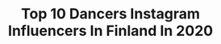---
title: Top 10 Dancers Instagram Influencers In Finland In 2020
description: >-
  Find top dancers Instagram influencers in Finland in 2020. Most popular hashtags: #finland #dancer #dance #tanssi.
platform: Instagram
profiles:
  - username: "jurgih"
    fullname: >-
      Jyrki Haapala
    location: "Finland"
    followers: 20518
    engagement: 576
    commentsToLikes: 0.023724
    avatar: "https://scontent-lhr8-1.cdninstagram.com/v/t51.2885-19/s320x320/29094006_229379967803279_1577103826358370304_n.jpg?_nc_ht=scontent-lhr8-1.cdninstagram.com&_nc_ohc=o0CvcOQFrPkAX8zGOHK&oh=7cd73f5ca0bb52d1a879f2c912ad1712&oe=5EB9510D"
    verified: false
    hashtags: ""
  - username: "k_trim"
    fullname: >-
      Katri Mäkinen 🇪🇪 / 🇫🇮
    location: "Finland"
    followers: 8861
    engagement: 883
    commentsToLikes: 0.022855
    avatar: "https://scontent-ams4-1.cdninstagram.com/v/t51.2885-19/926812_250895288445042_1138735447_a.jpg?_nc_ht=scontent-ams4-1.cdninstagram.com&_nc_ohc=xE_8odVMGioAX-6utRG&oh=0e7338153900f05f124b021dbc304458&oe=5E8873E7"
    verified: false
    hashtags: "#commercial, #latin, #hairbyteemu, #beyonce"
  - username: "anttonlaine"
    fullname: >-
      Antton Laine
    location: "Finland"
    followers: 6301
    engagement: 575
    commentsToLikes: 0.013524
    avatar: "https://scontent-ams4-1.cdninstagram.com/v/t51.2885-19/s320x320/16123158_153371278485568_8192525301075410944_a.jpg?_nc_ht=scontent-ams4-1.cdninstagram.com&_nc_ohc=XcMXr6s5Uy0AX8nnDf1&oh=d2a1063b9260fc0084d229b1897821ee&oe=5EB56463"
    verified: false
    hashtags: "#dancerlife, #enviyation, #cualitytime, #nice"
  - username: "josefiinakotajarvi"
    fullname: >-
      Josefiina Kotajärvi
    location: "Finland"
    followers: 4516
    engagement: 1495
    commentsToLikes: 0.030555
    avatar: "https://scontent-ams4-1.cdninstagram.com/v/t51.2885-19/s320x320/67351592_910889429254779_4190603069630709760_n.jpg?_nc_ht=scontent-ams4-1.cdninstagram.com&_nc_ohc=NBQIEMSQy0QAX-Rnt0L&oh=730f6bd0e7023e14a25b0a62cc02baad&oe=5EBADB3A"
    verified: false
    hashtags: "#dance, #dancevideo, #lightitup, #finland"
  - username: "hopefromafrica"
    fullname: >-
      Hope Maimane
    location: "Finland"
    followers: 12159
    engagement: 489
    commentsToLikes: 0.019510
    avatar: "https://scontent-ams4-1.cdninstagram.com/v/t51.2885-19/s320x320/72177271_488788211980219_3651476573950836736_n.jpg?_nc_ht=scontent-ams4-1.cdninstagram.com&_nc_ohc=BcYtT2i31FkAX9e5E86&oh=0c01e0f8c454090c8c1741aadeaa0f4f&oe=5EB9BF30"
    verified: false
    hashtags: "#fam, #hopemaimanechoreogrpahy, #danicaimprov, #21for21"
  - username: "minnamimz"
    fullname: >-
      DHQ Minna Mimz
    location: "Finland"
    followers: 3001
    engagement: 844
    commentsToLikes: 0.113529
    avatar: "https://scontent-lhr8-1.cdninstagram.com/v/t51.2885-19/s320x320/82628613_676272642910666_2137489821742923776_n.jpg?_nc_ht=scontent-lhr8-1.cdninstagram.com&_nc_ohc=qhDZaGmmAvcAX98wJWJ&oh=f08f5af121ee73bb9bbb18b74cfb65af&oe=5EB9F1DF"
    verified: false
    hashtags: "#dancehallfinland, #myspace, #hallucinations, #alwaysastudent"
  - username: "helenarngman"
    fullname: >-
      Helena Rängman
    location: "Finland"
    followers: 17480
    engagement: 245
    commentsToLikes: 0.013340
    avatar: "https://scontent-ams4-1.cdninstagram.com/v/t51.2885-19/s320x320/84636623_492203678356720_1963368042222059520_n.jpg?_nc_ht=scontent-ams4-1.cdninstagram.com&_nc_ohc=A408rqiMutoAX-3i5lx&oh=7f4c5a38255035874226b9a8827441fb&oe=5EB36CC6"
    verified: false
    hashtags: "#heikkivainionp, #nomakeup, #cmore, #omenaposket"
  - username: "kimberlyidigpio"
    fullname: >-
      KIMBERLY MICHELLE
    location: "Finland"
    followers: 2458
    engagement: 1250
    commentsToLikes: 0.053007
    avatar: "https://scontent-ams4-1.cdninstagram.com/v/t51.2885-19/s320x320/90329562_2821361041317292_5553996903957397504_n.jpg?_nc_ht=scontent-ams4-1.cdninstagram.com&_nc_ohc=6iy8cHsYhngAX8voHEW&oh=fefa3e58653eb1dd4c8cd94be9319016&oe=5EB6945B"
    verified: false
    hashtags: "#viralpost, #2020, #shoutouttomylazyeye, #learningtolovemytinybody"
  - username: "anskubergstrom"
    fullname: >-
      Tanssija, Koreografi, Opettaja
    location: "Finland"
    followers: 11796
    engagement: 802
    commentsToLikes: 0.017136
    avatar: "https://scontent-bos3-1.cdninstagram.com/v/t51.2885-19/s320x320/71189788_253955885518616_2085001370015891456_n.jpg?_nc_ht=scontent-bos3-1.cdninstagram.com&_nc_ohc=eCQ2TV-QQPkAX910Rdo&oh=c2bd412f39a517d02a46e95f5f226541&oe=5EBC18F6"
    verified: false
    hashtags: "#show, #nuoretliikkuu, #onelifeliveit, #lomalla"
  - username: "kialehmuskoski"
    fullname: >-
      Kia Lehmuskoski / Dancer
    location: "Finland"
    followers: 6130
    engagement: 931
    commentsToLikes: 0.043025
    avatar: "https://scontent-amt2-1.cdninstagram.com/v/t51.2885-19/s320x320/91132997_3086949061355223_5277998100743454720_n.jpg?_nc_ht=scontent-amt2-1.cdninstagram.com&_nc_ohc=WARhrkcfWUEAX_sSW__&oh=b8c50c5805f312b0589b2eed0f43f39b&oe=5EBC8B52"
    verified: false
    hashtags: "#crazydogmom, #fressiolo, #newyear, #joululoma"
---